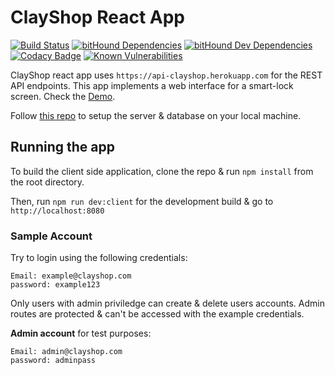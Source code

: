 # ClayShop React App

[![Build Status](https://travis-ci.org/kukiron/clayshop.svg?branch=master)](https://travis-ci.org/kukiron/clayshop) [![bitHound Dependencies](https://www.bithound.io/github/kukiron/clayshop/badges/dependencies.svg)](https://www.bithound.io/github/kukiron/clayshop/master/dependencies/npm) [![bitHound Dev Dependencies](https://www.bithound.io/github/kukiron/clayshop/badges/devDependencies.svg)](https://www.bithound.io/github/kukiron/clayshop/master/dependencies/npm) [![Codacy Badge](https://api.codacy.com/project/badge/Grade/d559516f9da3458ca890c8bc99748f18)](https://www.codacy.com/app/kukiron/clayshop?utm_source=github.com&amp;utm_medium=referral&amp;utm_content=kukiron/clayshop&amp;utm_campaign=Badge_Grade) [![Known Vulnerabilities](https://snyk.io/test/github/kukiron/clayshop/badge.svg?targetFile=package.json)](https://snyk.io/test/github/kukiron/clayshop?targetFile=package.json)

ClayShop react app uses `https://api-clayshop.herokuapp.com` for the REST API endpoints. This app implements a web interface for a smart-lock screen. Check the [Demo](https://clayshop.herokuapp.com).

Follow [this repo](https://github.com/kukiron/rest-api-server) to setup the server & database on your local machine.

## Running the app

To build the client side application, clone the repo & run `npm install` from the root directory.

Then, run `npm run dev:client` for the development build & go to `http://localhost:8080`

### Sample Account

Try to login using the following credentials:

```shell
Email: example@clayshop.com
password: example123
```

Only users with admin priviledge can create & delete users accounts. Admin routes are protected & can't be accessed with the example credentials.

**Admin account** for test purposes:

```shell
Email: admin@clayshop.com
password: adminpass
```
